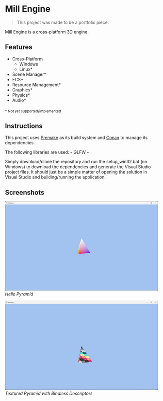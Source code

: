 # Mill Engine

> This project was made to be a portfolio piece. 

Mill Engine is a cross-platform 3D engine. 

## Features
- Cross-Platform
    - Windows
    - Linux*
- Scene Manager*
- ECS*
- Resource Management*
- Graphics*
- Physics*
- Audio*

<sub>* Not yet supported/implemented</sub>

## Instructions

This project uses [Premake](https://premake.github.io/) as its build system and [Conan](https://conan.io/) to manage its dependencies.

The following libraries are used:
    - GLFW
    - 

Simply download/clone the repository and run the setup_win32.bat (on Windows) to download the dependencies and generate the Visual Studio project files. It should just be a simple matter of opening the solution in Visual Studio and building/running the application.

## Screenshots

![Pyramid](screenshots/pyramid.png)
*Hello Pyramid*

![Textured Pyramid (Bindless Descriptors)](screenshots/pyramid_textured_bindless.png)
*Textured Pyramid with Bindless Descriptors*

